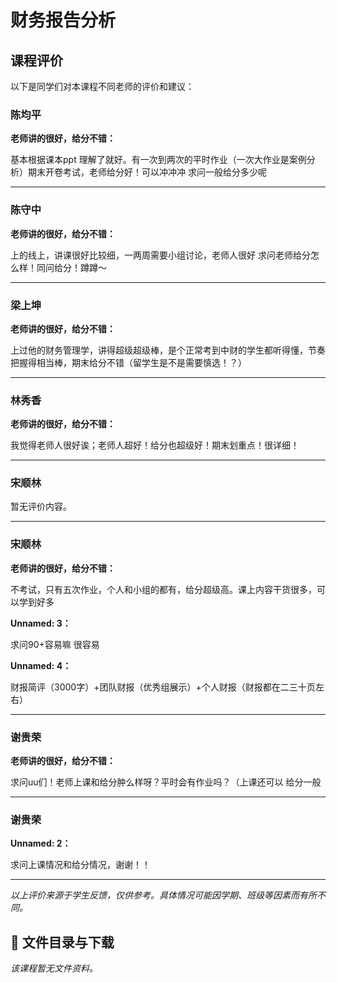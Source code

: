 # 财务报告分析

## 课程评价

以下是同学们对本课程不同老师的评价和建议：

### 陈均平

**老师讲的很好，给分不错：**

基本根据课本ppt 理解了就好。有一次到两次的平时作业（一次大作业是案例分析）期末开卷考试，老师给分好！可以冲冲冲 求问一般给分多少呢

---

### 陈守中

**老师讲的很好，给分不错：**

上的线上，讲课很好比较细，一两周需要小组讨论，老师人很好 求问老师给分怎么样！同问给分！蹲蹲～

---

### 梁上坤

**老师讲的很好，给分不错：**

上过他的财务管理学，讲得超级超级棒，是个正常考到中财的学生都听得懂，节奏把握得相当棒，期末给分不错（留学生是不是需要慎选！？）

---

### 林秀香

**老师讲的很好，给分不错：**

我觉得老师人很好诶；老师人超好！给分也超级好！期末划重点！很详细！

---

### 宋顺林

暂无评价内容。

---

### 宋顺林

**老师讲的很好，给分不错：**

不考试，只有五次作业，个人和小组的都有，给分超级高。课上内容干货很多，可以学到好多

**Unnamed: 3：**

求问90+容易嘛  很容易

**Unnamed: 4：**

财报简评（3000字）+团队财报（优秀组展示）+个人财报（财报都在二三十页左右）

---

### 谢贵荣

**老师讲的很好，给分不错：**

求问uu们！老师上课和给分肿么样呀？平时会有作业吗？（上课还可以 给分一般

---

### 谢贵荣

**Unnamed: 2：**

求问上课情况和给分情况，谢谢！！

---

*以上评价来源于学生反馈，仅供参考。具体情况可能因学期、班级等因素而有所不同。*
## 📄 文件目录与下载

_该课程暂无文件资料。_
